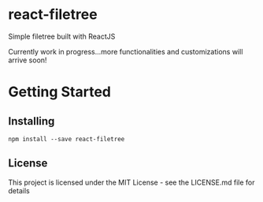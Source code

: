 # react-filetree
Simple filetree built with ReactJS

Currently work in progress...more functionalities and customizations will arrive soon!

# Getting Started
## Installing
```
npm install --save react-filetree
```

## License
This project is licensed under the MIT License - see the LICENSE.md file for details
